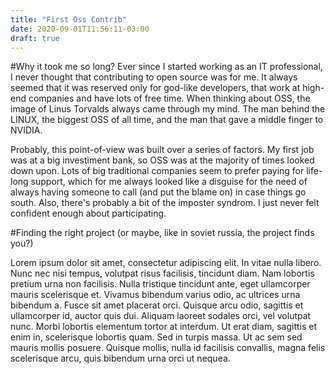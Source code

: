 ```yaml
---
title: "First Oss Contrib"
date: 2020-09-01T11:56:11-03:00
draft: true
---
```


#Why it took me so long?
Ever since I started working as an IT professional, I never thought that contributing to open source was for me. It always seemed that it was reserved only for god-like developers, that work at high-end companies and have lots of free time. When thinking about OSS, the image of Linus Torvalds always came through my mind. The man behind the LINUX, the biggest OSS of all time, and the man that gave a middle finger to NVIDIA.

Probably, this point-of-view was built over a series of factors. My first job was at a big investiment bank, so OSS was at the majority of times looked down upon. Lots of big traditional companies seem to prefer paying for life-long support, which for me  always looked like a disguise for the need of always having someone to call (and put the blame on) in case things go south. Also, there's probably a bit of the imposter syndrom. I just never felt confident enough about participating.

#Finding the right project (or maybe, like in soviet russia, the project finds you?)

Lorem ipsum dolor sit amet, consectetur adipiscing elit. In vitae nulla libero. Nunc nec nisi tempus, volutpat risus facilisis, tincidunt diam. Nam lobortis pretium urna non facilisis. Nulla tristique tincidunt ante, eget ullamcorper mauris scelerisque et. Vivamus bibendum varius odio, ac ultrices urna bibendum a. Fusce sit amet placerat orci. Quisque arcu odio, sagittis et ullamcorper id, auctor quis dui. Aliquam laoreet sodales orci, vel volutpat nunc. Morbi lobortis elementum tortor at interdum. Ut erat diam, sagittis et enim in, scelerisque lobortis quam. Sed in turpis massa. Ut ac sem sed mauris mollis posuere. Quisque mollis, nulla id facilisis convallis, magna felis scelerisque arcu, quis bibendum urna orci ut nequea.
